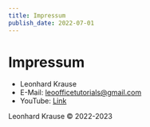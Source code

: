 ```yaml
---
title: Impressum
publish_date: 2022-07-01
---
```


# Impressum

- Leonhard Krause
- E-Mail: leoofficetutorials@gmail.com
- YouTube: [Link](https://www.youtube.com/Leoofficetutorials)

Leonhard Krause © 2022-2023
